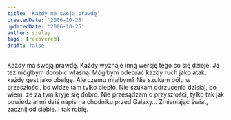 ```yaml
---
title: 'Każdy ma swoją prawdę'
createdDate: '2006-10-25'
updatedDate: '2006-10-25'
author: sielay
tags: [recovered]
draft: false
---
```


Każdy ma swoją prawdę. Każdy wyznaje inną wersję tego co się dzieje. Ja też mógłbym dorobić własną. Mógłbym odebrać każdy ruch jako atak, każdy gest jako obelgę. Ale czemu miałbym? Nie szukam bólu w przeszłości, bo widzę tam tylko ciepło. Nie szukam odrzucenia dzisiaj, bo wiem, że za tym kryje się dobro. Nie przesądzam o przyszłości, tylko tak jak powiedział mi dziś napis na chodniku przed Galaxy… Zmieniając świat, zacznij od siebie. I tak robię.
